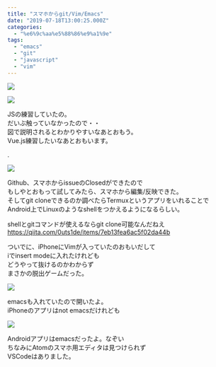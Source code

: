 ```yaml
---
title: "スマホからgit/Vim/Emacs"
date: "2019-07-18T13:00:25.000Z"
categories: 
  - "%e6%9c%aa%e5%88%86%e9%a1%9e"
tags: 
  - "emacs"
  - "git"
  - "javascript"
  - "vim"
---
```


![](/images/2019-07-18_127173981866431128737.png)

![](/images/2019-07-18_126931499254250813454.png)

JSの練習していたの。  
だいぶ触っていなかったので・・  
図で説明されるとわかりやすいなあとおもう。  
Vue.js練習したいなあとおもいます。

.

![](/images/img_20190718_2212043154485268851687139.jpg)

Github、スマホからissueのClosedができたので  
もしやとおもって試してみたら、スマホから編集/反映できた。  
そしてgit cloneできるのか調べたらTermuxというアプリをいれることで  
Android上でLinuxのようなshellをつかえるようになるらしい。

shellとgitコマンドが使えるならgit clone可能なんだねえ  
https://qiita.com/0uts1de/items/7eb13fea6ac5f02da44b

ついでに、iPhoneにVimが入っていたのおもいだして  
iでinsert modeに入れたけれども  
どうやって抜けるのかわからず  
まさかの脱出ゲームだった。

![](/images/image0-37242163938279909508.png)

emacsも入れていたので開いたよ。  
iPhoneのアプリはnot emacsだけれども

![](/images/image0-48679730501630002192.png)

Androidアプリはemacsだったよ。なぞい  
ちなみにAtomのスマホ用エディタは見つけられず  
VSCodeはありました。
